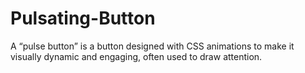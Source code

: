 # Pulsating-Button
A “pulse button” is a button designed with CSS animations to make it visually dynamic and engaging, often used to draw attention.
